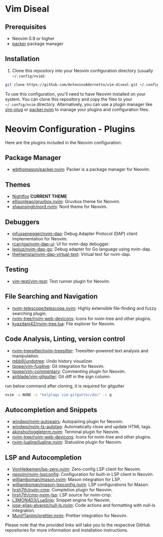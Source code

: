 # Vim Diseal

## Prerequisites

- Neovim 0.9 or higher
- [packer](https://github.com/wbthomason/packer.nvim) package manager

## Installation

1. Clone this repository into your Neovim configuration directory (usually `~/.config/nvim`):

```sh
git clone https://github.com/AntoninoAdornetto/vim-diseal.git ~/.config/nvim
```

To use this configuration, you'll need to have Neovim installed on your system. You can clone this repository and copy the files to your `~/.config/nvim` directory. Alternatively, you can use a plugin manager like [vim-plug](https://github.com/junegunn/vim-plug) or [packer.nvim](https://github.com/wbthomason/packer.nvim) to manage your plugins and configuration files.

# Neovim Configuration - Plugins

Here are the plugins included in the Neovim configuration:

## Package Manager

- [wbthomason/packer.nvim](https://github.com/wbthomason/packer.nvim): Packer is a package manager for Neovim.

## Themes

- [Nightfox](https://github.com/EdenEast/nightfox.nvim) **CURRENT THEME**
- [ellisonleao/gruvbox.nvim](https://github.com/ellisonleao/gruvbox.nvim): Gruvbox theme for Neovim.
- [shaunsingh/nord.nvim](https://github.com/shaunsingh/nord.nvim): Nord theme for Neovim.

## Debuggers

- [mfussenegger/nvim-dap](https://github.com/mfussenegger/nvim-dap): Debug Adapter Protocol (DAP) client implementation for Neovim.
- [rcarriga/nvim-dap-ui](https://github.com/rcarriga/nvim-dap-ui): UI for nvim-dap debugger.
- [leoluz/nvim-dap-go](https://github.com/leoluz/nvim-dap-go): Debug adapter for Go language using nvim-dap.
- [theHamsta/nvim-dap-virtual-text](https://github.com/theHamsta/nvim-dap-virtual-text): Virtual text for nvim-dap.

## Testing

- [vim-test/vim-test](https://github.com/vim-test/vim-test): Test runner plugin for Neovim.

## File Searching and Navigation

- [nvim-telescope/telescope.nvim](https://github.com/nvim-telescope/telescope.nvim): Highly extensible file-finding and fuzzy searching plugin.
- [nvim-tree/nvim-web-devicons](https://github.com/nvim-tree/nvim-web-devicons): Icons for nvim-tree and other plugins.
- [kyazdani42/nvim-tree.lua](https://github.com/kyazdani42/nvim-tree.lua): File explorer for Neovim.

## Code Analysis, Linting, version control

- [nvim-treesitter/nvim-treesitter](https://github.com/nvim-treesitter/nvim-treesitter): Treesitter-powered text analysis and manipulation.
- [mbbill/undotree](https://github.com/mbbill/undotree): Undo history visualizer.
- [tpope/vim-fugitive](https://github.com/tpope/vim-fugitive): Git integration for Neovim.
- [tpope/vim-commentary](https://github.com/tpope/vim-commentary): Commenting plugin for Neovim.
- [airblade/vim-gitgutter](https://github.com/airblade/vim-gitgutter): Git diff in the sign column.

run below command after cloning, it is required for gitgutter

```sh
nvim -u NONE -c "helptags vim-gitgutter/doc" -c q
```

## Autocompletion and Snippets

- [windwp/nvim-autopairs](https://github.com/windwp/nvim-autopairs): Autopairing plugin for Neovim.
- [windwp/nvim-ts-autotag](https://github.com/windwp/nvim-ts-autotag): Automatically close and update HTML tags.
- [akinsho/toggleterm.nvim](https://github.com/akinsho/toggleterm.nvim): Terminal plugin for Neovim.
- [nvim-tree/nvim-web-devicons](https://github.com/nvim-tree/nvim-web-devicons): Icons for nvim-tree and other plugins.
- [nvim-lualine/lualine.nvim](https://github.com/nvim-lualine/lualine.nvim): Statusline plugin for Neovim.

## LSP and Autocompletion

- [VonHeikemen/lsp-zero.nvim](https://github.com/VonHeikemen/lsp-zero.nvim): Zero-config LSP client for Neovim.
- [neovim/nvim-lspconfig](https://github.com/neovim/nvim-lspconfig): Configuration for built-in LSP client in Neovim.
- [williamboman/mason.nvim](https://github.com/williamboman/mason.nvim): Mason integration for LSP.
- [williamboman/mason-lspconfig.nvim](https://github.com/williamboman/mason-lspconfig.nvim): LSP configurations for Mason.
- [hrsh7th/nvim-cmp](https://github.com/hrsh7th/nvim-cmp): Completion plugin for Neovim.
- [hrsh7th/cmp-nvim-lsp](https://github.com/hrsh7th/cmp-nvim-lsp): LSP source for nvim-cmp.
- [L3MON4D3/LuaSnip](https://github.com/L3MON4D3/LuaSnip): Snippet engine for Neovim.
- [jose-elias-alvarez/null-ls.nvim](https://github.com/jose-elias-alvarez/null-ls.nvim): Code actions and formatting with null-ls integration.
- [MunifTanjim/prettier.nvim](https://github.com/MunifTanjim/prettier.nvim): Prettier integration for Neovim.

Please note that the provided links will take you to the respective GitHub repositories for more information and installation instructions.
